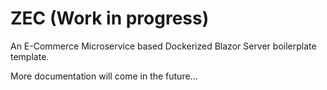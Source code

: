 # ZEC (Work in progress)
An E-Commerce Microservice based Dockerized Blazor Server boilerplate template.

More documentation will come in the future...
